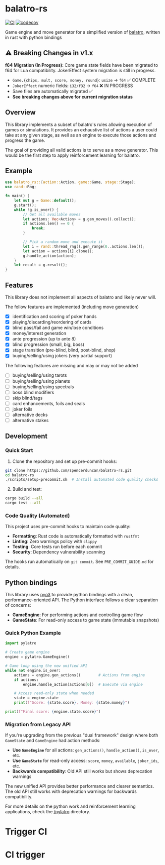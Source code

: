 # balatro-rs

[![CI](https://github.com/spencerduncan/balatro-rs/actions/workflows/ci.yml/badge.svg)](https://github.com/spencerduncan/balatro-rs/actions/workflows/ci.yml)
[![codecov](https://codecov.io/gh/spencerduncan/balatro-rs/branch/main/graph/badge.svg)](https://codecov.io/gh/spencerduncan/balatro-rs)

Game engine and move generator for a simplified version of [balatro](https://www.playbalatro.com/), written in rust with python bindings

## ⚠️ Breaking Changes in v1.x

**f64 Migration (In Progress)**: Core game state fields have been migrated to f64 for Lua compatibility. JokerEffect system migration is still in progress.

- `Game.{chips, mult, score, money, round}`: `usize` → `f64` ✅ COMPLETE
- `JokerEffect` numeric fields: `i32/f32` → `f64` ❌ IN PROGRESS
- Save files are automatically migrated ✅
- **See breaking changes above for current migration status**

## Overview

This library implements a subset of balatro's rules allowing execution of games or simulations. It provides an exhaustive list of actions a user could take at any given stage, as well as an engine to execute those actions and progress the game.

The goal of providing all valid actions is to serve as a move generator. This would be the first step to apply reinforcement learning for balatro.

## Example

```rust
use balatro_rs::{action::Action, game::Game, stage::Stage};
use rand::Rng;

fn main() {
    let mut g = Game::default();
    g.start();
    while !g.is_over() {
        // Get all available moves
        let actions: Vec<Action> = g.gen_moves().collect();
        if actions.len() == 0 {
            break;
        }

        // Pick a random move and execute it
        let i = rand::thread_rng().gen_range(0..actions.len());
        let action = actions[i].clone();
        g.handle_action(action);
    }
    let result = g.result();
}
```

## Features

This library does not implement all aspects of balatro and likely never will.

The follow features are implemented (including move generation)
- [x] identification and scoring of poker hands
- [x] playing/discarding/reordering of cards
- [x] blind pass/fail and game win/lose conditions
- [x] money/interest generation
- [x] ante progression (up to ante 8)
- [x] blind progression (small, big, boss)
- [x] stage transition (pre-blind, blind, post-blind, shop)
- [x] buying/selling/using jokers (very partial support)

The following features are missing and may or may not be added
- [ ] buying/selling/using tarots
- [ ] buying/selling/using planets
- [ ] buying/selling/using spectrals
- [ ] boss blind modifiers
- [ ] skip blind/tags
- [ ] card enhancements, foils and seals
- [ ] joker foils
- [ ] alternative decks
- [ ] alternative stakes

## Development

### Quick Start

1. Clone the repository and set up pre-commit hooks:
```bash
git clone https://github.com/spencerduncan/balatro-rs.git
cd balatro-rs
./scripts/setup-precommit.sh  # Install automated code quality checks
```

2. Build and test:
```bash
cargo build --all
cargo test --all
```

### Code Quality (Automated)

This project uses pre-commit hooks to maintain code quality:

- **Formatting**: Rust code is automatically formatted with `rustfmt`
- **Linting**: Zero warnings policy with `clippy`
- **Testing**: Core tests run before each commit
- **Security**: Dependency vulnerability scanning

The hooks run automatically on `git commit`. See `PRE_COMMIT_GUIDE.md` for details.

## Python bindings

This library uses [pyo3](https://pyo3.rs) to provide python bindings with a clean, performance-oriented API. The Python interface follows a clear separation of concerns:

- **GameEngine**: For performing actions and controlling game flow
- **GameState**: For read-only access to game state (immutable snapshots)

### Quick Python Example

```python
import pylatro

# Create game engine
engine = pylatro.GameEngine()

# Game loop using the new unified API
while not engine.is_over:
    actions = engine.gen_actions()        # Actions from engine
    if actions:
        engine.handle_action(actions[0])  # Execute via engine

    # Access read-only state when needed
    state = engine.state
    print(f"Score: {state.score}, Money: {state.money}")

print(f"Final score: {engine.state.score}")
```

### Migration from Legacy API

If you're upgrading from the previous "dual framework" design where both `GameState` and `GameEngine` had action methods:

- **Use `GameEngine`** for all actions: `gen_actions()`, `handle_action()`, `is_over`, etc.
- **Use `GameState`** for read-only access: `score`, `money`, `available`, `joker_ids`, etc.
- **Backwards compatibility**: Old API still works but shows deprecation warnings

The new unified API provides better performance and clearer semantics. The old API still works with deprecation warnings for backwards compatibility.

For more details on the python work and reinforcement learning applications, check the [/pylatro](https://github.com/spencerduncan/balatro-rs/tree/main/pylatro) directory.
# Trigger CI
# CI trigger
